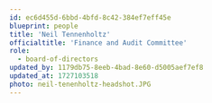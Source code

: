 ```yaml
---
id: ec6d455d-6bbd-4bfd-8c42-384ef7eff45e
blueprint: people
title: 'Neil Tennenholtz'
officialtitle: 'Finance and Audit Committee'
role:
  - board-of-directors
updated_by: 1179db75-8eeb-4bad-8e60-d5005aef7ef8
updated_at: 1727103518
photo: neil-tenenholtz-headshot.JPG
---
```


